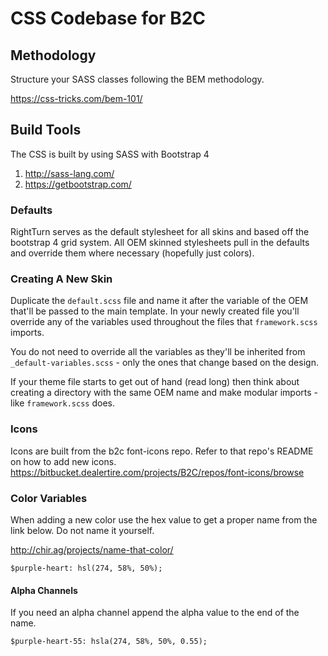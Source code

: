 # CSS Codebase for B2C

## Methodology
Structure your SASS classes following the BEM methodology.

https://css-tricks.com/bem-101/

## Build Tools
The CSS is built by using SASS with Bootstrap 4

1. http://sass-lang.com/
2. https://getbootstrap.com/

### Defaults
RightTurn serves as the default stylesheet for all skins and based off the bootstrap 4 grid system.
All OEM skinned stylesheets pull in the defaults and override them where necessary (hopefully just colors).


### Creating A New Skin
Duplicate the `default.scss` file and name it after the variable of the OEM that'll be passed to the main template.
In your newly created file you'll override any of the variables used throughout the files that `framework.scss` imports.

You do not need to override all the variables as they'll be inherited from `_default-variables.scss` - only the ones that change based on the design.

If your theme file starts to get out of hand (read long) then think about creating a directory with the same OEM name and make modular imports - like `framework.scss` does.

### Icons
Icons are built from the b2c font-icons repo. Refer to that repo's README on how to add new icons.
https://bitbucket.dealertire.com/projects/B2C/repos/font-icons/browse

### Color Variables
When adding a new color use the hex value to get a proper
name from the link below. Do not name it yourself.

http://chir.ag/projects/name-that-color/

`$purple-heart: hsl(274, 58%, 50%);`

#### Alpha Channels
If you need an alpha channel append the alpha value to the end of the name.


`$purple-heart-55: hsla(274, 58%, 50%, 0.55);`

